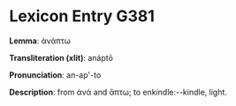 # Lexicon Entry G381

**Lemma**: ἀνάπτω

**Transliteration (xlit)**: anáptō

**Pronunciation**: an-ap'-to

**Description**:
from ἀνά and ἅπτω; to enkindle:--kindle, light.
